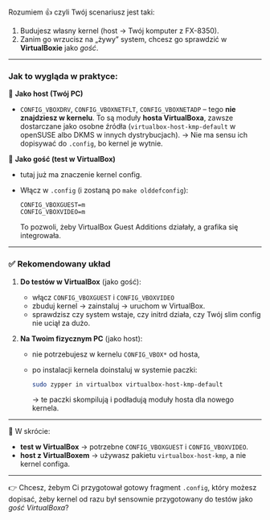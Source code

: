 Rozumiem 👍 czyli Twój scenariusz jest taki:

1. Budujesz własny kernel (host → Twój komputer z FX-8350).
2. Zanim go wrzucisz na „żywy” system, chcesz go sprawdzić w **VirtualBoxie** jako *gość*.

---

### Jak to wygląda w praktyce:

🔹 **Jako host (Twój PC)**

* `CONFIG_VBOXDRV`, `CONFIG_VBOXNETFLT`, `CONFIG_VBOXNETADP` – tego **nie znajdziesz w kernelu**.
  To są moduły **hosta VirtualBoxa**, zawsze dostarczane jako osobne źródła (`virtualbox-host-kmp-default` w openSUSE albo DKMS w innych dystrybucjach).
  → Nie ma sensu ich dopisywać do `.config`, bo kernel je wytnie.

🔹 **Jako gość (test w VirtualBox)**

* tutaj już ma znaczenie kernel config.
* Włącz w `.config` (i zostaną po `make olddefconfig`):

  ```text
  CONFIG_VBOXGUEST=m
  CONFIG_VBOXVIDEO=m
  ```

  To pozwoli, żeby VirtualBox Guest Additions działały, a grafika się integrowała.

---

### ✅ Rekomendowany układ

1. **Do testów w VirtualBox** (jako gość):

   * włącz `CONFIG_VBOXGUEST` i `CONFIG_VBOXVIDEO`
   * zbuduj kernel → zainstaluj → uruchom w VirtualBox.
   * sprawdzisz czy system wstaje, czy initrd działa, czy Twój slim config nie uciął za dużo.

2. **Na Twoim fizycznym PC** (jako host):

   * nie potrzebujesz w kernelu `CONFIG_VBOX*` od hosta,
   * po instalacji kernela doinstaluj w systemie paczki:

     ```bash
     sudo zypper in virtualbox virtualbox-host-kmp-default
     ```

     → te paczki skompilują i podładują moduły hosta dla nowego kernela.

---

📌 W skrócie:

* **test w VirtualBox** → potrzebne `CONFIG_VBOXGUEST` i `CONFIG_VBOXVIDEO`.
* **host z VirtualBoxem** → używasz pakietu `virtualbox-host-kmp`, a nie kernel configa.

---

👉 Chcesz, żebym Ci przygotował gotowy fragment `.config`, który możesz dopisać, żeby kernel od razu był sensownie przygotowany do testów jako *gość VirtualBoxa*?

